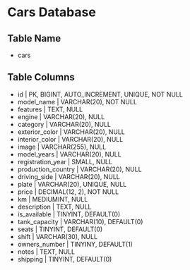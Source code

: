 
# Cars Database

## Table Name

- cars


## Table Columns

- id | PK, BIGINT, AUTO_INCREMENT, UNIQUE, NOT NULL
- model_name | VARCHAR(20), NOT NULL
- features | TEXT, NULL
- engine | VARCHAR(20), NULL
- category | VARCHAR(20), NULL
- exterior_color | VARCHAR(20), NULL
- interior_color | VARCHAR(20), NULL
- image | VARCHAR(255), NULL
- model_years | VARCHAR(20), NULL
- registration_year | SMALL, NULL
- production_country | VARCHAR(20), NULL
- driving_side | VARCHAR(20), NULL
- plate | VARCHAR(20), UNIQUE, NULL
- price | DECIMAL(12, 2), NOT NULL
- km | MEDIUMINT, NULL
- description | TEXT, NULL
- is_available | TINYINT, DEFAULT(0)
- tank_capacity | VARCHAR(10), DEFAULT(0)
- seats | TINYINT, DEFAULT(0)
- shift | VARCHAR(30), NULL
- owners_number | TINYINY, DEFAULT(1)
- notes | TEXT, NULL
- shipping | TINYINT, DEFAULT(0)
